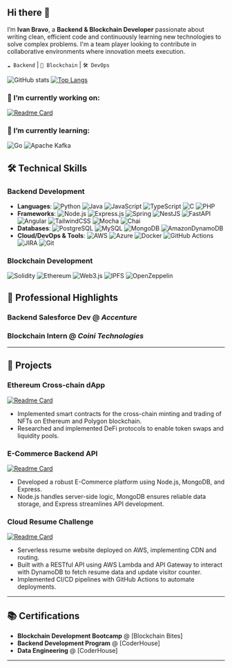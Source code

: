 ## Hi there 👋
I’m **Ivan Bravo**, a **Backend & Blockchain Developer** passionate about writing clean, efficient code and continuously learning new technologies to solve complex problems. I'm a team player looking to contribute in collaborative environments where innovation meets execution. 

`☁️ Backend` | `🔗 Blockchain` | `🛠️ DevOps` 

![GitHub stats](https://github-readme-stats.vercel.app/api?username=IvanBravoAM&show_icons=true&theme=transparent&hide=stars,issues)
[![Top Langs](https://github-readme-stats.vercel.app/api/top-langs/?username=IvanBravoAM&layout=compact&theme=dark)](https://github.com/anuraghazra/github-readme-stats&layout=compact)

### 🔭 I’m currently working on:

[![Readme Card](https://github-readme-stats.vercel.app/api/pin/?username=IvanBravoAM&repo=warehouse-service&theme=dark)](https://github.com/IvanBravoAM/warehouse-service)
### 📝 I’m currently learning:
  
![Go](https://img.shields.io/badge/go-%2300ADD8.svg?style=for-the-badge&logo=go&logoColor=white)
![Apache Kafka](https://img.shields.io/badge/Apache%20Kafka-000?style=for-the-badge&logo=apachekafka)



## 🛠️ Technical Skills  
### **Backend Development**


- **Languages**: ![Python](https://img.shields.io/badge/Python-3776AB?style=flat&logo=python&logoColor=white)
![Java](https://img.shields.io/badge/Java-007396?style=flat&logo=java&logoColor=white)
![JavaScript](https://img.shields.io/badge/JavaScript-F7DF1E?style=flat&logo=javascript&logoColor=black)
![TypeScript](https://img.shields.io/badge/TypeScript-3178C6?style=flat&logo=typescript&logoColor=white)
![C](https://img.shields.io/badge/C-A8B9CC?style=flat&logo=c&logoColor=black)
![PHP](https://img.shields.io/badge/php-%23777BB4.svg?style=flat&logo=php&logoColor=white)
- **Frameworks**: ![Node.js](https://img.shields.io/badge/Node.js-339933?style=flat&logo=nodedotjs&logoColor=white)
![Express.js](https://img.shields.io/badge/Express.js-000000?style=flat&logo=express&logoColor=white)
![Spring](https://img.shields.io/badge/spring-%236DB33F.svg?style=flat&logo=spring&logoColor=white)
![NestJS](https://img.shields.io/badge/NestJS-E0234E?style=flat&logo=nestjs&logoColor=white)
![FastAPI](https://img.shields.io/badge/FastAPI-005571?style=flat&logo=fastapi)
![Angular](https://img.shields.io/badge/angular-%23DD0031.svg?style=flat&logo=angular&logoColor=white)
![TailwindCSS](https://img.shields.io/badge/tailwindcss-%2338B2AC.svg?style=flat&logo=tailwind-css&logoColor=white)
![Mocha](https://img.shields.io/badge/Mocha-8D6748?style=flat&logo=mocha&logoColor=white)
![Chai](https://img.shields.io/badge/Chai-A30701?style=flat&logo=chai&logoColor=white)
- **Databases**: ![PostgreSQL](https://img.shields.io/badge/PostgreSQL-4169E1?style=flat&logo=postgresql&logoColor=white)
![MySQL](https://img.shields.io/badge/MySQL-4479A1?style=flat&logo=mysql&logoColor=white)
![MongoDB](https://img.shields.io/badge/MongoDB-47A248?style=flat&logo=mongodb&logoColor=white)
![AmazonDynamoDB](https://img.shields.io/badge/Amazon%20DynamoDB-4053D6?style=flat&logo=Amazon%20DynamoDB&logoColor=white)
- **Cloud/DevOps & Tools**: ![AWS](https://img.shields.io/badge/AWS-232F3E?style=flat&logo=amazonaws&logoColor=white)
![Azure](https://img.shields.io/badge/Azure-0089D6?style=flat&logo=microsoftazure&logoColor=white)
![Docker](https://img.shields.io/badge/Docker-2496ED?style=flat&logo=docker&logoColor=white)
![GitHub Actions](https://img.shields.io/badge/GitHub_Actions-2088FF?style=flat&logo=githubactions&logoColor=white)
![JIRA](https://img.shields.io/badge/JIRA-0052CC?style=flat&logo=jira&logoColor=white)
![Git](https://img.shields.io/badge/Git-F05032?style=flat&logo=git&logoColor=white)


### **Blockchain Development**  
![Solidity](https://img.shields.io/badge/Solidity-363636?style=flat&logo=solidity&logoColor=white)
![Ethereum](https://img.shields.io/badge/Ethereum-3C3C3D?style=flat&logo=ethereum&logoColor=white)
![Web3.js](https://img.shields.io/badge/Web3.js-F16822?style=flat&logo=web3dotjs&logoColor=white)
![IPFS](https://img.shields.io/badge/IPFS-65C2CB?style=flat&logo=ipfs&logoColor=white)
![OpenZeppelin](https://img.shields.io/badge/OpenZeppelin-4E5EE4?style=flat&logo=openzeppelin&logoColor=white)  


## 💼 Professional Highlights  
### **Backend Salesforce Dev** @ *Accenture*
### **Blockchain Intern** @ *Coini Technologies*



---



## 🚀 Projects  
### Ethereum Cross-chain dApp
[![Readme Card](https://github-readme-stats.vercel.app/api/pin/?username=IvanBravoAM&repo=batch-02-desafio-integrador&theme=dark)](https://github.com/IvanBravoAM/batch-02-desafio-integrador) 
- Implemented smart contracts for the cross-chain minting and trading of NFTs on Ethereum and Polygon blockchain.
- Researched and implemented DeFi protocols to enable token swaps and liquidity pools. 

### E-Commerce Backend API
[![Readme Card](https://github-readme-stats.vercel.app/api/pin/?username=IvanBravoAM&repo=inventory-app&theme=dark)](https://github.com/IvanBravoAM/inventory-app) 
- Developed a robust E-Commerce platform using Node.js, MongoDB, and Express.
- Node.js handles server-side logic, MongoDB ensures reliable data storage, and Express streamlines API development.

### Cloud Resume Challenge
[![Readme Card](https://github-readme-stats.vercel.app/api/pin/?username=IvanBravoAM&repo=cloud-resume&theme=dark)](https://github.com/IvanBravoAM/cloud-resume) 
- Serverless resume website deployed on AWS, implementing CDN and routing.
- Built with a RESTful API using AWS Lambda and API Gateway to interact with DynamoDB to fetch resume data and update visitor counter.
- Implemented CI/CD pipelines with GitHub Actions to automate deployments.


---

## 📚 Certifications  
- **Blockchain Development Bootcamp** @ [Blockchain Bites]
- **Backend Development Program** @ [CoderHouse]
- **Data Engineering** @ [CoderHouse]

---

